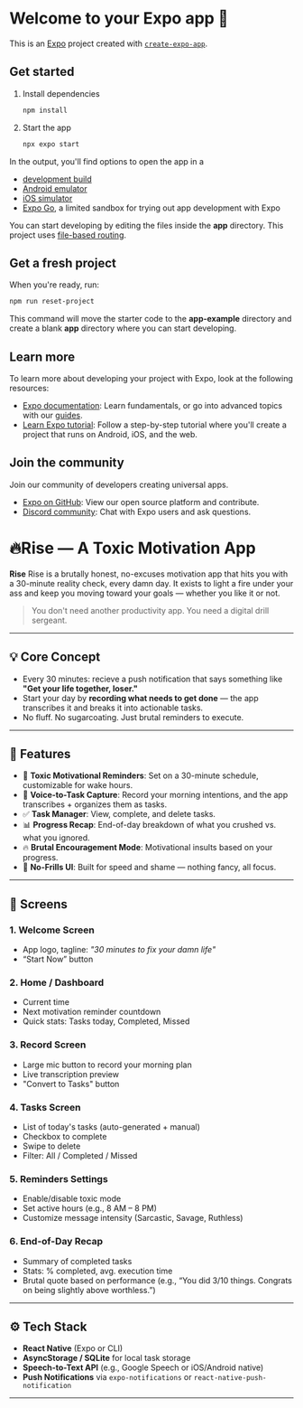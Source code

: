 # Welcome to your Expo app 👋

This is an [Expo](https://expo.dev) project created with [`create-expo-app`](https://www.npmjs.com/package/create-expo-app).

## Get started

1. Install dependencies

   ```bash
   npm install
   ```

2. Start the app

   ```bash
   npx expo start
   ```

In the output, you'll find options to open the app in a

- [development build](https://docs.expo.dev/develop/development-builds/introduction/)
- [Android emulator](https://docs.expo.dev/workflow/android-studio-emulator/)
- [iOS simulator](https://docs.expo.dev/workflow/ios-simulator/)
- [Expo Go](https://expo.dev/go), a limited sandbox for trying out app development with Expo

You can start developing by editing the files inside the **app** directory. This project uses [file-based routing](https://docs.expo.dev/router/introduction).

## Get a fresh project

When you're ready, run:

```bash
npm run reset-project
```

This command will move the starter code to the **app-example** directory and create a blank **app** directory where you can start developing.

## Learn more

To learn more about developing your project with Expo, look at the following resources:

- [Expo documentation](https://docs.expo.dev/): Learn fundamentals, or go into advanced topics with our [guides](https://docs.expo.dev/guides).
- [Learn Expo tutorial](https://docs.expo.dev/tutorial/introduction/): Follow a step-by-step tutorial where you'll create a project that runs on Android, iOS, and the web.

## Join the community

Join our community of developers creating universal apps.

- [Expo on GitHub](https://github.com/expo/expo): View our open source platform and contribute.
- [Discord community](https://chat.expo.dev): Chat with Expo users and ask questions.


# 🔥Rise — A Toxic Motivation App

**Rise** Rise is a brutally honest, no-excuses motivation app that hits you with a 30-minute reality check, every damn day. It exists to light a fire under your ass and keep you moving toward your goals — whether you like it or not.

> You don't need another productivity app.
> You need a digital drill sergeant.

---

## 💡 Core Concept

- Every 30 minutes: recieve a push notification that says something like **"Get your life together, loser."**
- Start your day by **recording what needs to get done** — the app transcribes it and breaks it into actionable tasks.
- No fluff. No sugarcoating. Just brutal reminders to execute.

---

## 🚀 Features

- 🔔 **Toxic Motivational Reminders**: Set on a 30-minute schedule, customizable for wake hours.
- 🎤 **Voice-to-Task Capture**: Record your morning intentions, and the app transcribes + organizes them as tasks.
- ✅ **Task Manager**: View, complete, and delete tasks.
- 📊 **Progress Recap**: End-of-day breakdown of what you crushed vs. what you ignored.
- 🔥 **Brutal Encouragement Mode**: Motivational insults based on your progress.
- 🧠 **No-Frills UI**: Built for speed and shame — nothing fancy, all focus.

---

## 📱 Screens

### 1. **Welcome Screen**
- App logo, tagline: _"30 minutes to fix your damn life"_
- “Start Now” button

### 2. **Home / Dashboard**
- Current time
- Next motivation reminder countdown
- Quick stats: Tasks today, Completed, Missed

### 3. **Record Screen**
- Large mic button to record your morning plan
- Live transcription preview
- "Convert to Tasks" button

### 4. **Tasks Screen**
- List of today's tasks (auto-generated + manual)
- Checkbox to complete
- Swipe to delete
- Filter: All / Completed / Missed

### 5. **Reminders Settings**
- Enable/disable toxic mode
- Set active hours (e.g., 8 AM – 8 PM)
- Customize message intensity (Sarcastic, Savage, Ruthless)

### 6. **End-of-Day Recap**
- Summary of completed tasks
- Stats: % completed, avg. execution time
- Brutal quote based on performance (e.g., “You did 3/10 things. Congrats on being slightly above worthless.”)

---

## ⚙️ Tech Stack

- **React Native** (Expo or CLI)
- **AsyncStorage / SQLite** for local task storage
- **Speech-to-Text API** (e.g., Google Speech or iOS/Android native)
- **Push Notifications** via `expo-notifications` or `react-native-push-notification`

---